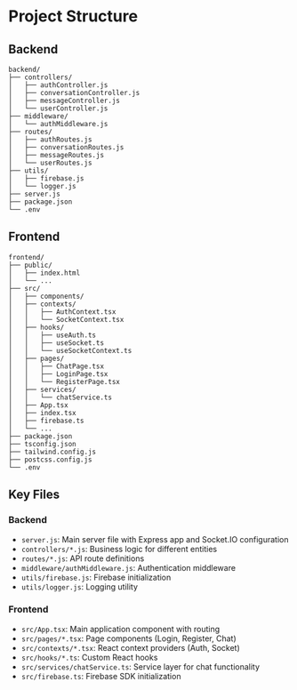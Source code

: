 # Project Structure

## Backend

```
backend/
├── controllers/
│   ├── authController.js
│   ├── conversationController.js
│   ├── messageController.js
│   └── userController.js
├── middleware/
│   └── authMiddleware.js
├── routes/
│   ├── authRoutes.js
│   ├── conversationRoutes.js
│   ├── messageRoutes.js
│   └── userRoutes.js
├── utils/
│   ├── firebase.js
│   └── logger.js
├── server.js
├── package.json
└── .env
```

## Frontend

```
frontend/
├── public/
│   ├── index.html
│   └── ...
├── src/
│   ├── components/
│   ├── contexts/
│   │   ├── AuthContext.tsx
│   │   └── SocketContext.tsx
│   ├── hooks/
│   │   ├── useAuth.ts
│   │   ├── useSocket.ts
│   │   └── useSocketContext.ts
│   ├── pages/
│   │   ├── ChatPage.tsx
│   │   ├── LoginPage.tsx
│   │   └── RegisterPage.tsx
│   ├── services/
│   │   └── chatService.ts
│   ├── App.tsx
│   ├── index.tsx
│   ├── firebase.ts
│   └── ...
├── package.json
├── tsconfig.json
├── tailwind.config.js
├── postcss.config.js
└── .env
```

## Key Files

### Backend
- `server.js`: Main server file with Express app and Socket.IO configuration
- `controllers/*.js`: Business logic for different entities
- `routes/*.js`: API route definitions
- `middleware/authMiddleware.js`: Authentication middleware
- `utils/firebase.js`: Firebase initialization
- `utils/logger.js`: Logging utility

### Frontend
- `src/App.tsx`: Main application component with routing
- `src/pages/*.tsx`: Page components (Login, Register, Chat)
- `src/contexts/*.tsx`: React context providers (Auth, Socket)
- `src/hooks/*.ts`: Custom React hooks
- `src/services/chatService.ts`: Service layer for chat functionality
- `src/firebase.ts`: Firebase SDK initialization
